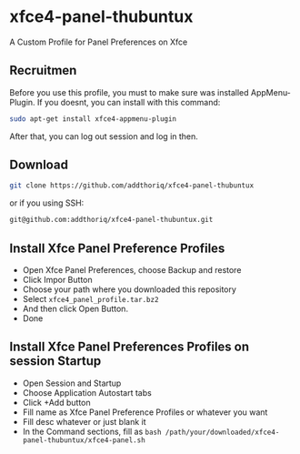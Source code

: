 # xfce4-panel-thubuntux
A Custom Profile for Panel Preferences on Xfce

## Recruitmen
Before you use this profile, you must to make sure was installed AppMenu-Plugin.
If you doesnt, you can install with this command:
```bash
sudo apt-get install xfce4-appmenu-plugin
```
After that, you can log out session and log in then.

## Download
```bash
git clone https://github.com/addthoriq/xfce4-panel-thubuntux
```
or if you using SSH:
```bash
git@github.com:addthoriq/xfce4-panel-thubuntux.git
```

## Install Xfce Panel Preference Profiles
- Open Xfce Panel Preferences, choose Backup and restore
- Click Impor Button
- Choose your path where you downloaded this repository
- Select `xfce4_panel_profile.tar.bz2`
- And then click Open Button.
- Done

## Install Xfce Panel Preferences Profiles on session Startup
- Open Session and Startup
- Choose Application Autostart tabs
- Click +Add button
- Fill name as Xfce Panel Preference Profiles or whatever you want
- Fill desc whatever or just blank it
- In the Command sections, fill as `bash /path/your/downloaded/xfce4-panel-thubuntux/xfce4-panel.sh`
